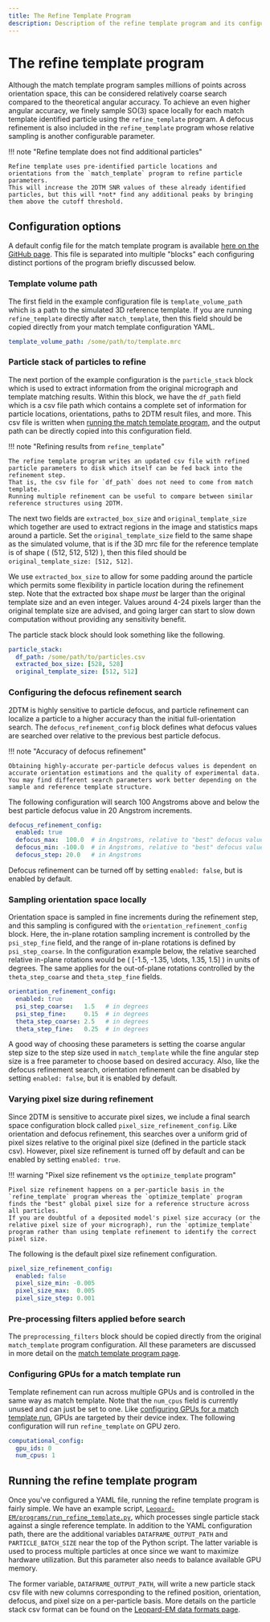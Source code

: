 ```yaml
---
title: The Refine Template Program
description: Description of the refine template program and its configuration
---
```


# The refine template program

Although the match template program samples millions of points across orientation space, this can be considered relatively coarse search compared to the theoretical angular accuracy.
To achieve an even higher angular accuracy, we finely sample SO(3) space locally for each match template identified particle using the `refine_template` program.
A defocus refinement is also included in the `refine_template` program  whose relative sampling is another configurable parameter.

!!! note "Refine template does not find additional particles"

    Refine template uses pre-identified particle locations and orientations from the `match_template` program to refine particle parameters.
    This will increase the 2DTM SNR values of these already identified particles, but this will *not* find any additional peaks by bringing them above the cutoff threshold.

## Configuration options

A default config file for the match template program is available [here on the GitHub page](https://raw.githubusercontent.com/Lucaslab-Berkeley/Leopard-EM/refs/heads/main/programs/refine_template/refine_template_example_config.yaml).
This file is separated into multiple "blocks" each configuring distinct portions of the program briefly discussed below.

### Template volume path

The first field in the example configuration file is `template_volume_path` which is a path to the simulated 3D reference template.
If you are running `refine_template` directly after `match_template`, then this field should be copied directly from your match template configuration YAML.

```yaml
template_volume_path: /some/path/to/template.mrc
```

### Particle stack of particles to refine

The next portion of the example configuration is the `particle_stack` block which is used to extract information from the original micrograph and template matching results.
Within this block, we have the `df_path` field which is a csv file path which contains a complete set of information for particle locations, orientations, paths to 2DTM result files, and more.
This csv file is written when [running the match template program](match_template.md#running-the-match-template-program), and the output path can be directly copied into this configuration field.

!!! note "Refining results from `refine_template`"

    The refine template program writes an updated csv file with refined particle parameters to disk which itself can be fed back into the refinement step.
    That is, the csv file for `df_path` does not need to come from match template.
    Running multiple refinement can be useful to compare between similar reference structures using 2DTM.

The next two fields are `extracted_box_size` and `original_template_size` which together are used to extract regions in the image and statistics maps around a particle.
Set the `original_template_size` field to the same shape as the simulated volume, that is if the 3D mrc file for the reference template is of shape \( (512, 512, 512) \), then this filed should be `original_template_size: [512, 512]`.

We use `extracted_box_size` to allow for some padding around the particle which permits some flexibility in particle location during the refinement step.
Note that the extracted box shape *must* be larger than the original template size and an even integer.
Values around 4-24 pixels larger than the original template size are advised, and going larger can start to slow down computation without providing any sensitivity benefit.

The particle stack block should look something like the following.

```yaml
particle_stack:
  df_path: /some/path/to/particles.csv
  extracted_box_size: [528, 528]
  original_template_size: [512, 512]
```

### Configuring the defocus refinement search

2DTM is highly sensitive to particle defocus, and particle refinement can localize a particle to a higher accuracy than the initial full-orientation search.
The `defocus_refinement_config` block defines what defocus values are searched over relative to the previous best particle defocus.

!!! note "Accuracy of defocus refinement"

    Obtaining highly-accurate per-particle defocus values is dependent on accurate orientation estimations and the quality of experimental data.
    You may find different search parameters work better depending on the sample and reference template structure.

The following configuration will search 100 Angstroms above and below the best particle defocus value in 20 Angstrom increments.

```yaml
defocus_refinement_config:
  enabled: true
  defocus_max:  100.0  # in Angstroms, relative to "best" defocus value in particle stack dataframe
  defocus_min: -100.0  # in Angstroms, relative to "best" defocus value in particle stack dataframe
  defocus_step: 20.0   # in Angstroms
```

Defocus refinement can be turned off by setting `enabled: false`, but is enabled by default.

### Sampling orientation space locally

Orientation space is sampled in fine increments during the refinement step, and this sampling is configured with the `orientation_refinement_config` block.
Here, the in-plane rotation sampling increment is controlled by the `psi_step_fine` field, and the range of in-plane rotations is defined by `psi_step_coarse`.
In the configuration example below, the relative searched relative in-plane rotations would be \( [-1.5, -1.35, \dots, 1.35, 1.5] \) in units of degrees.
The same applies for the out-of-plane rotations controlled by the `theta_step_coarse` and `theta_step_fine` fields.

```yaml
orientation_refinement_config:
  enabled: true
  psi_step_coarse:   1.5   # in degrees
  psi_step_fine:     0.15  # in degrees
  theta_step_coarse: 2.5   # in degrees
  theta_step_fine:   0.25  # in degrees
```

A good way of choosing these parameters is setting the coarse angular step size to the step size used in `match_template` while the fine angular step size is a free parameter to choose based on desired accuracy.
Also, like the defocus refinement search, orientation refinement can be disabled by setting `enabled: false`, but it is enabled by default.

### Varying pixel size during refinement

Since 2DTM is sensitive to accurate pixel sizes, we include a final search space configuration block called `pixel_size_refinement_config`.
Like orientation and defocus refinement, this searches over a uniform grid of pixel sizes relative to the original pixel size (defined in the particle stack csv).
However, pixel size refinement is turned off by default and can be enabled by setting `enabled: true`.

!!! warning "Pixel size refinement vs the `optimize_template` program"

    Pixel size refinement happens on a per-particle basis in the `refine_template` program whereas the `optimize_template` program finds the "best" global pixel size for a reference structure across all particles.
    If you are doubtful of a deposited model's pixel size accuracy (or the relative pixel size of your micrograph), run the `optimize_template` program rather than using template refinement to identify the correct pixel size.

The following is the default pixel size refinement configuration.

```yaml
pixel_size_refinement_config:
  enabled: false
  pixel_size_min: -0.005
  pixel_size_max:  0.005
  pixel_size_step: 0.001
```

### Pre-processing filters applied before search

The `preprocessing_filters` block should be copied directly from the original `match_template` program configuration.
All these parameters are discussed in more detail on the [match template program page](match_template.md#configuring-the-pre-processing-filters).

### Configuring GPUs for a match template run

Template refinement can run across multiple GPUs and is controlled in the same way as match template.
Note that the `num_cpus` field is currently unused and can just be set to one.
Like [configuring GPUs for a match template run](match_template.md#configuring-gpus-for-a-match-template-run), GPUs are targeted by their device index.
The following configuration will run `refine_template` on GPU zero.

```yaml
computational_config:
  gpu_ids: 0
  num_cpus: 1
```

## Running the refine template program

Once you've configured a YAML file, running the refine template program is fairly simple.
We have an example script, [`Leopard-EM/programs/run_refine_template.py`](https://github.com/Lucaslab-Berkeley/Leopard-EM/blob/main/programs/refine_template/run_refine_template.py), which processes single particle stack against a single reference template.
In addition to the YAML configuration path, there are the additional variables `DATAFRAME_OUTPUT_PATH` and `PARTICLE_BATCH_SIZE` near the top of the Python script.
The latter variable is used to process multiple particles at once since we want to maximize hardware utilization.
But this parameter also needs to balance available GPU memory.

The former variable, `DATAFRAME_OUTPUT_PATH`, will write a new particle stack csv file with new columns corresponding to the refined position, orientation, defocus, and pixel size on a per-particle basis.
More details on the particle stack csv format can be found on the [Leopard-EM data formats page](../data_formats.md).
